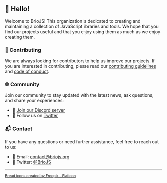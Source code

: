 ## 🍞 Hello!

Welcome to BrioJS! This organization is dedicated to creating and maintaining a collection of JavaScript libraries and tools. We hope that you find our projects useful and that you enjoy using them as much as we enjoy creating them.

### 👥 Contributing

We are always looking for contributors to help us improve our projects. If you are interested in contributing, please read our [contributing guidelines](CONTRIBUTING.md) and [code of conduct](CODE_OF_CONDUCT.md).

### 🌐 Community

Join our community to stay updated with the latest news, ask questions, and share your experiences:
- 💬 [Join our Discord server](#)
- 📢 Follow us on [Twitter](https://x.com/briojs)

### 📬 Contact

If you have any questions or need further assistance, feel free to reach out to us:
- 📧 Email: [contact@briojs.org](mailto:briojs.contact@gmail.com)
- 📱 Twitter: [@BrioJS](https://x.com/briojs)

---

<sub><a href="https://www.flaticon.com/free-icons/bread" title="bread icons">Bread icons created by Freepik - Flaticon</a></sub>
